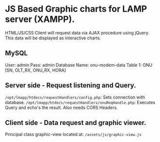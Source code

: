# JS Based Graphic charts for LAMP server (XAMPP).
HTML/JS/CSS Client will request data via AJAX procedure using jQuery. 
This data will be displayed as interactive charts.

## MySQL
User: admin
Pass: admin
Database Name: onu-modem-data
Table 1: ONU [SN, OLT_RX, ONU_RX, HORA]

## Server side - Request listening and Query.
```/opt/lmapp/htdocs/requestHandlers/config.php```: Sets connection with database.
```/opt/lmapp/htdocs/requestHandlers/onuReqHandle.php```: Executes Query and echo's the result. Also needs CORS Headers.

## Client side - Data request and graphic viewer.
Principal class graphic-view located at: ```/assets/js/graphic-view.js```
